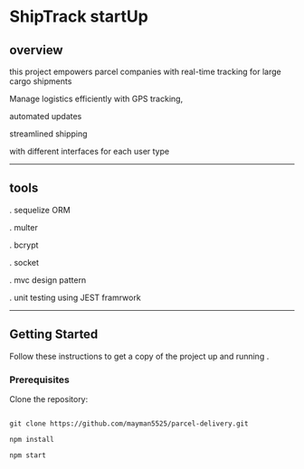 # ShipTrack startUp
## overview

this project empowers parcel companies with real-time tracking for large cargo shipments

Manage logistics efficiently with GPS tracking,
 
automated updates

streamlined shipping 

with different interfaces for each user type
*** 
## tools

. sequelize ORM

. multer

. bcrypt

. socket

. mvc design pattern

. unit testing using JEST framrwork

***
## Getting Started

Follow these instructions to get a copy of the project up and running .

### Prerequisites

 Clone the repository:
```

git clone https://github.com/mayman5525/parcel-delivery.git

```
```
npm install
```

```
npm start
```

